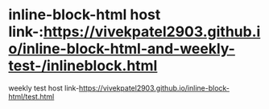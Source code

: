 # inline-block-html host link-:https://vivekpatel2903.github.io/inline-block-html-and-weekly-test-/inlineblock.html
weekly test host link-https://vivekpatel2903.github.io/inline-block-html/test.html
